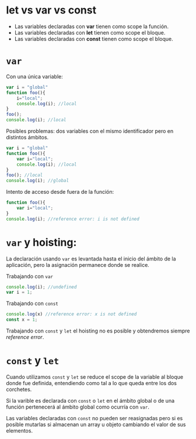# let vs var vs const
* Las variables declaradas con **var** tienen como scope la función.
* Las variables declaradas con **let** tienen como scope el bloque.
* Las variables declaradas con **const** tienen como scope el bloque.

# `var`
Con una única variable:
```js
var i = "global"
function foo(){
	i="local";
	console.log(i); //local
}
foo(); 
console.log(i); //local
```

Posibles problemas: dos variables con el mismo identificador pero en distintos ámbitos.
```js
var i = "global"
function foo(){
	var i="local";
	console.log(i); //local 
}
foo(); //local
console.log(i); //global
```

Intento de acceso desde fuera de la función:
```js
function foo(){
	var i="local";
}
console.log(i); //reference error: i is not defined
```

# `var` y hoisting:
La declaración usando `var` es levantada hasta el inicio del ámbito de la aplicación, pero la asignación permanece donde se realice.

Trabajando con `var`
```js
console.log(i); //undefined
var i = 1; 
```

Trabajando con `const`
```js
console.log(x) //reference error: x is not defined
const x = 1;
```
Trabajando con `const` y `let` el hoisting no es posible y obtendremos siempre *reference error*.

# `const` y `let`
Cuando utilizamos `const` y `let` se reduce el scope de la variable al bloque donde fue definida, entendiendo como tal a lo que queda entre los dos corchetes.

Si la varible es declarada con `const` o `let` en el ámbito global o de una función pertenecerá al ámbito global como ocurría con `var`.

Las variables declaradas con `const` no pueden ser reasignadas pero si es posible mutarlas si almacenan un array u objeto cambiando el valor de sus elementos.